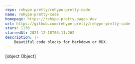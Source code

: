 ```yaml
---
repo: rehype-pretty/rehype-pretty-code
name: rehype-pretty-code
homepage: https://rehype-pretty.pages.dev
url: https://github.com/rehype-pretty/rehype-pretty-code
stars: 1130
starredAt: 2021-12-18T03:11:26Z
description: |-
    Beautiful code blocks for Markdown or MDX.
---
```


[object Object]
